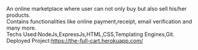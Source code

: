 An online marketplace where user can not only buy but also sell his/her products.<br>
Contains functionalities like online payment,receipt, email verification and many more.<br>
Techs Used:NodeJs,ExpressJs,HTML,CSS,Templating Engines,Git.
Deployed Project:<link>https://the-full-cart.herokuapp.com/</link>
